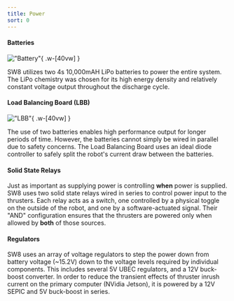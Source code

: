 ```yaml
---
title: Power
sort: 0
---
```


#### Batteries
!["Battery"](/assets/images/electrical/battery.jpg){ .w-[40vw] }

SW8 utilizes two 4s 10,000mAH LiPo batteries to power the entire system. The LiPo chemistry was chosen for its high energy density and relatively constant voltage output throughout the discharge cycle.
#### Load Balancing Board (LBB)
!["LBB"](/assets/images/electrical/lbb.png){ .w-[40vw] }

The use of two batteries enables high performance output for longer periods of time. However, the batteries cannot simply be wired in parallel due to safety concerns. The Load Balancing Board uses an ideal diode controller to safely split the robot's current draw between the batteries.

#### Solid State Relays
Just as important as supplying power is controlling **when** power is supplied. SW8 uses two solid state relays wired in series to control power input to the thrusters. Each relay acts as a switch, one controlled by a physical toggle on the outside of the robot, and one by a software-actuated signal. Their "AND" configuration ensures that the thrusters are powered only when allowed by **both** of those sources. 

#### Regulators
SW8 uses an array of voltage regulators to step the power down from battery voltage (~15.2V) down to the voltage levels required by individual components. This includes several 5V UBEC regulators, and a 12V buck-boost converter. In order to reduce the transient effects of thruster inrush current on the primary computer (NVidia Jetson), it is powered by a 12V SEPIC and 5V buck-boost in series.
